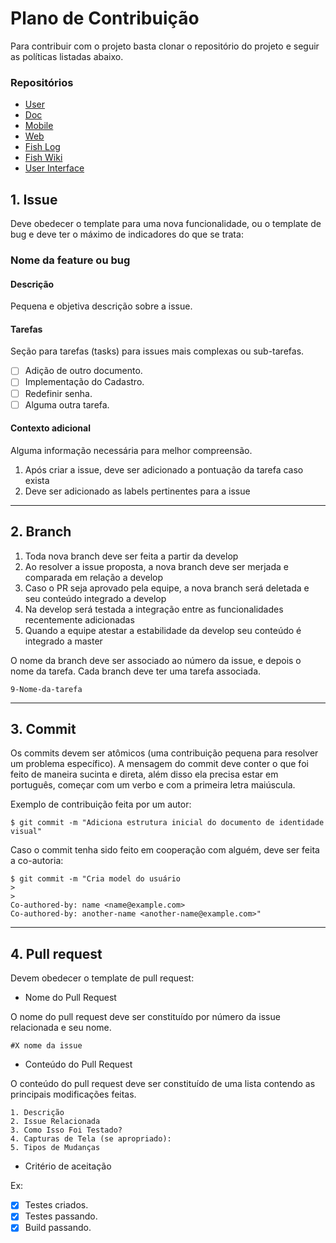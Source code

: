 # Plano de Contribuição

Para contribuir com o projeto basta clonar o repositório do projeto e seguir as políticas listadas abaixo.

### Repositórios
- [User](https://github.com/fga-eps-mds/2022.2-EuPescador-User)
- [Doc](https://github.com/fga-eps-mds/2022-2-EuPescador-Doc)
- [Mobile](https://github.com/fga-eps-mds/2022.2-EuPescador-Mobile)
- [Web](https://github.com/fga-eps-mds/2022-2-EuPescador-Web)
- [Fish Log](https://github.com/fga-eps-mds/2022.2-EuPescador-FishLog)
- [Fish Wiki](https://github.com/fga-eps-mds/2022.2-EuPescador-FishWiki)
- [User Interface](https://github.com/fga-eps-mds/2022.2-EuPescador-UserInterface)

## 1. Issue

Deve obedecer o template para uma nova funcionalidade, ou o template de bug e deve ter o máximo de indicadores do que se trata:

### Nome da feature ou bug

#### Descrição
Pequena e objetiva descrição sobre a issue.

#### Tarefas
Seção para tarefas (tasks) para issues mais complexas ou sub-tarefas.

- [ ] Adição de outro documento.
- [ ] Implementação do Cadastro.
- [ ] Redefinir senha.
- [ ] Alguma outra tarefa.

#### Contexto adicional
Alguma informação necessária para melhor compreensão.

1. Após criar a issue, deve ser adicionado a pontuação da tarefa caso exista
2. Deve ser adicionado as labels pertinentes para a issue

---

## 2. Branch

1. Toda nova branch deve ser feita a partir da develop
2. Ao resolver a issue proposta, a nova branch deve ser merjada e comparada em relação a develop
3. Caso o PR seja aprovado pela equipe, a nova branch será deletada e seu conteúdo integrado a develop
4. Na develop será testada a integração entre as funcionalidades recentemente adicionadas
5. Quando a equipe atestar a estabilidade da develop seu conteúdo é integrado a master

O nome da branch deve ser associado ao número da issue, e depois o nome da tarefa. Cada branch deve ter uma tarefa associada.

```
9-Nome-da-tarefa
```

---

## 3. Commit

Os commits devem ser atômicos (uma contribuição pequena para resolver um problema específico). A mensagem do commit deve conter o que foi feito de maneira sucinta e direta, além disso ela precisa estar em português, começar com um verbo e com a primeira letra maiúscula.

Exemplo de contribuição feita por um autor:
```
$ git commit -m "Adiciona estrutura inicial do documento de identidade visual"
```

Caso o commit tenha sido feito em cooperação com alguém, deve ser feita a co-autoria:

```
$ git commit -m "Cria model do usuário
>
>
Co-authored-by: name <name@example.com>
Co-authored-by: another-name <another-name@example.com>"
```

---

## 4. Pull request

Devem obedecer o template de pull request:

- Nome do Pull Request

O nome do pull request deve ser constituído por número da issue relacionada e seu nome.

```
#X nome da issue
```

- Conteúdo do Pull Request

O conteúdo do pull request deve ser constituído de uma lista contendo as principais modificações feitas.

```
1. Descrição
2. Issue Relacionada
3. Como Isso Foi Testado?
4. Capturas de Tela (se apropriado):
5. Tipos de Mudanças
```

- Critério de aceitação

Ex:

- [x] Testes criados.
- [x] Testes passando.
- [x] Build passando.
